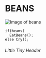 # BEANS
![Image of beans](https://sweetcsdesigns.com/wp-content/uploads/2021/05/slow-cooker-baked-beans-Recipe-Picture-1-720x540.jpg)

````
if(beans)
  EatBeans();
else Cry();
````

###### Little Tiny Header

